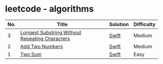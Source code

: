 # leetcode - algorithms

| No. | Title | Solution | Difficulty |
| --- | --- | --- | --- |
| 3 | [Longest Substring Without Repeating Characters](https://leetcode.com/problems/longest-substring-without-repeating-characters/) | [Swift](./No.3-LongestSubstringWithoutRepeatingCharacters/LongestSubstringWithoutRepeatingCharacters.swift) | Medium |
| 2 | [Add Two Numbers](https://leetcode.com/problems/add-two-numbers/) | [Swift](./No.2-AddTwoNumbers/AddTwoNumbers.swift) | Medium |
| 1 | [Two Sum](https://leetcode.com/problems/two-sum/) | [Swift](./No.1-TwoSum/TwoSum.swift) | Easy |
